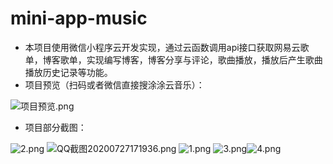 # mini-app-music

- 本项目使用微信小程序云开发实现，通过云函数调用api接口获取网易云歌单，博客歌单，实现编写博客，博客分享与评论，歌曲播放，播放后产生歌曲播放历史记录等功能。
- 项目预览（扫码或者微信直接搜涂涂云音乐）：

![项目预览.png](https://i.loli.net/2020/07/28/5cqkzdPW3YsEeyI.png)


- 项目部分截图：


![2.png](https://i.loli.net/2020/07/28/nuHXkF4KSPzYt29.png)
![QQ截图20200727171936.png](https://i.loli.net/2020/07/28/WGevkoQtB1TVXKA.png)
![1.png](https://i.loli.net/2020/07/28/2cVtK89xCLDT4Fq.png)
![3.png](https://i.loli.net/2020/07/28/Hl7NZj3pBo6nYus.png)![4.png](https://i.loli.net/2020/07/28/GV5MZp74PbsHhEY.png)